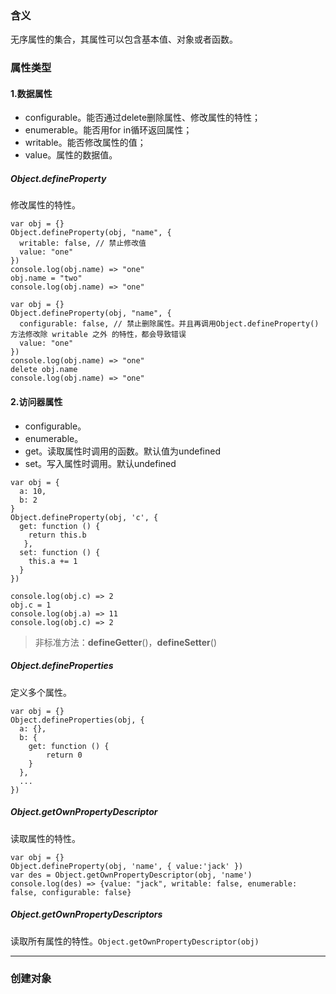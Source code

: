 ### 含义

无序属性的集合，其属性可以包含基本值、对象或者函数。

### 属性类型

#### 1.数据属性

* configurable。能否通过delete删除属性、修改属性的特性；
* enumerable。能否用for in循环返回属性；
* writable。能否修改属性的值；
* value。属性的数据值。

##### Object.defineProperty

修改属性的特性。

```
var obj = {}
Object.defineProperty(obj, "name", {
  writable: false, // 禁止修改值
  value: "one"
})
console.log(obj.name) => "one"
obj.name = "two"
console.log(obj.name) => "one"
```

```
var obj = {}
Object.defineProperty(obj, "name", {
  configurable: false, // 禁止删除属性。并且再调用Object.defineProperty()方法修改除 writable 之外 的特性，都会导致错误
  value: "one"
})
console.log(obj.name) => "one"
delete obj.name
console.log(obj.name) => "one"
```

#### 2.访问器属性

* configurable。
* enumerable。
* get。读取属性时调用的函数。默认值为undefined
* set。写入属性时调用。默认undefined

```
var obj = {
  a: 10,
  b: 2
}
Object.defineProperty(obj, 'c', {
  get: function () {
    return this.b
   },
  set: function () {
    this.a += 1
  }
})

console.log(obj.c) => 2
obj.c = 1
console.log(obj.a) => 11
console.log(obj.c) => 2
```

> 非标准方法：__defineGetter__()，__defineSetter__()

##### Object.defineProperties

定义多个属性。

```
var obj = {}
Object.defineProperties(obj, {
  a: {},
  b: {
    get: function () {
    	return 0
    }
  },
  ...
})
```

##### Object.getOwnPropertyDescriptor

读取属性的特性。

```
var obj = {}
Object.defineProperty(obj, 'name', { value:'jack' })
var des = Object.getOwnPropertyDescriptor(obj, 'name')
console.log(des) => {value: "jack", writable: false, enumerable: false, configurable: false}
```

##### Object.getOwnPropertyDescriptors

读取所有属性的特性。`Object.getOwnPropertyDescriptor(obj)`

---

### 创建对象